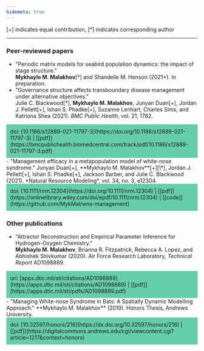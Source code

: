 ```yaml
---
hidemeta: true
---
```


[+] indicates equal contribution, [\*] indicates corresponding author

---

### Peer-reviewed papers

- "Periodic matrix models for seabird population dynamics: the impact of stage structure."  
**Mykhaylo M. Malakhov**[\*] and Shandelle M. Henson (2021+). In preparation.
- "Governance structure affects transboundary disease management under alternative objectives."  
Julie C. Blackwood[\*], **Mykhaylo M. Malakhov**, Junyan Duan[+], Jordan J. Pellett[+], Ishan S. Phadke[+], Suzanne Lenhart, Charles Sims, and Katriona Shea (2021). *BMC Public Health*, vol. 21, 1782.  
<div style="background: MediumAquamarine; padding: 10px;">doi: [10.1186/s12889-021-11797-3](https://doi.org/10.1186/s12889-021-11797-3) | [[pdf]](https://bmcpublichealth.biomedcentral.com/track/pdf/10.1186/s12889-021-11797-3.pdf)</div>
- "Management efficacy in a metapopulation model of white-nose syndrome."  
Junyan Duan[+], **Mykhaylo M. Malakhov**[+][\*], Jordan J. Pellett[+], Ishan S. Phadke[+], Jackson Barber, and Julie C. Blackwood (2021). *Natural Resource Modeling*, vol. 34, no. 3, e12304.  
<div style="background: MediumAquamarine; padding: 10px;">doi: [10.1111/nrm.12304](https://doi.org/10.1111/nrm.12304) | [[pdf]](https://onlinelibrary.wiley.com/doi/epdf/10.1111/nrm.12304) | [[code]](https://github.com/MykMal/wns-management)</div>

### Other publications

- "Attractor Reconstruction and Empirical Parameter Inference for Hydrogen-Oxygen Chemistry."  
**Mykhaylo M. Malakhov**, Brianna R. Fitzpatrick, Rebecca A. Lopez, and Abhishek Shivkumar (2020). Air Force Research Laboratory, *Technical Report* AD1098889.  
<div style="background: MediumAquamarine; padding: 10px;">url: [apps.dtic.mil/sti/citations/AD1098889](https://apps.dtic.mil/sti/citations/AD1098889) | [[pdf]](https://apps.dtic.mil/sti/pdfs/AD1098889.pdf)</div>
- "Managing White-nose Syndrome in Bats: A Spatially Dynamic Modelling Approach."  
**Mykhaylo M. Malakhov** (2019). Honors Thesis, Andrews University.  
<div style="background: MediumAquamarine; padding: 10px;">doi: [10.32597/honors/216](https://dx.doi.org/10.32597/honors/216) | [[pdf]](https://digitalcommons.andrews.edu/cgi/viewcontent.cgi?article=1217&context=honors)</div>
